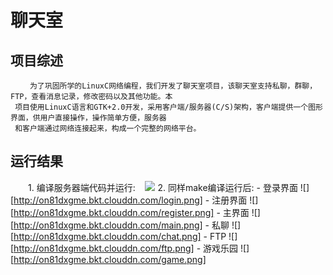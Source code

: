 # 聊天室


## 项目综述
     　　为了巩固所学的LinuxC网络编程，我们开发了聊天室项目，该聊天室支持私聊，群聊，FTP，查看消息记录，修改密码以及其他功能。本
     项目使用LinuxC语言和GTK+2.0开发，采用客户端/服务器(C/S)架构，客户端提供一个图形界面，供用户直接操作，操作简单方便，服务器
     和客户端通过网络连接起来，构成一个完整的网络平台。

## 运行结果

　　1. 编译服务器端代码并运行:
    ![](http://on81dxgme.bkt.clouddn.com/server.png)
    2. 同样make编译运行后:
        - 登录界面
        ![][http://on81dxgme.bkt.clouddn.com/login.png]
        - 注册界面
        ![][http://on81dxgme.bkt.clouddn.com/register.png]
        - 主界面
        ![][http://on81dxgme.bkt.clouddn.com/main.png]
        - 私聊
        ![][http://on81dxgme.bkt.clouddn.com/chat.png]
        - FTP
        ![][http://on81dxgme.bkt.clouddn.com/ftp.png]
        - 游戏乐园
        ![][http://on81dxgme.bkt.clouddn.com/game.png]
